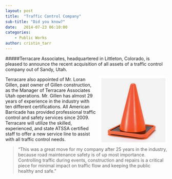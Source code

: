 ```yaml
---
layout: post
title:  "Traffic Control Company"
sub-title: "Did you know?"
date:   2014-07-23 06:10:00
categories: 
    - Public Works 
author: cristin_tarr
---
```


#####Terracare Associates, headquartered in Littleton, Colorado, is pleased to announce the recent acquisition of all assets of a traffic control company out of Sandy, Utah.

<img src="/images/blog/cone.jpg" alt="Traffic Cone" width="200px" height="200px" style="float:right; border: 5px solid white; margin-left: 10px;">

Terracare also appointed of Mr. Loran Gillen, past owner of Gillen construction, as the Manager of Terracare Associates Utah operations.  Mr. Gillen has almost 29 years of experience in the industry with ten different certifications.   All American Barricade has provided professional traffic control and safety services since 2009.  Terracare will utilize the skilled, experienced, and state ATSSA certified staff to offer a new service line to assist with all traffic control needs.


>“This was a great move for my company after 25 years in the industry, because road maintenance safety is of up most importance. Controlling traffic during events, construction and repairs is a critical piece for minimal impact on traffic flow and keeping the public healthy and safe.”


